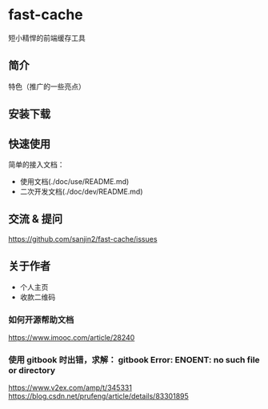 # fast-cache
短小精悍的前端缓存工具

## 简介

特色（推广的一些亮点）

## 安装下载

## 快速使用

简单的接入文档：
 - 使用文档(./doc/use/README.md)
 - 二次开发文档(./doc/dev/README.md)

 ## 交流 & 提问
 https://github.com/sanjin2/fast-cache/issues

 ## 关于作者

 - 个人主页
 - 收款二维码

### 如何开源帮助文档
https://www.imooc.com/article/28240

### 使用 gitbook 时出错，求解： gitbook Error: ENOENT: no such file or directory
https://www.v2ex.com/amp/t/345331
https://blog.csdn.net/prufeng/article/details/83301895